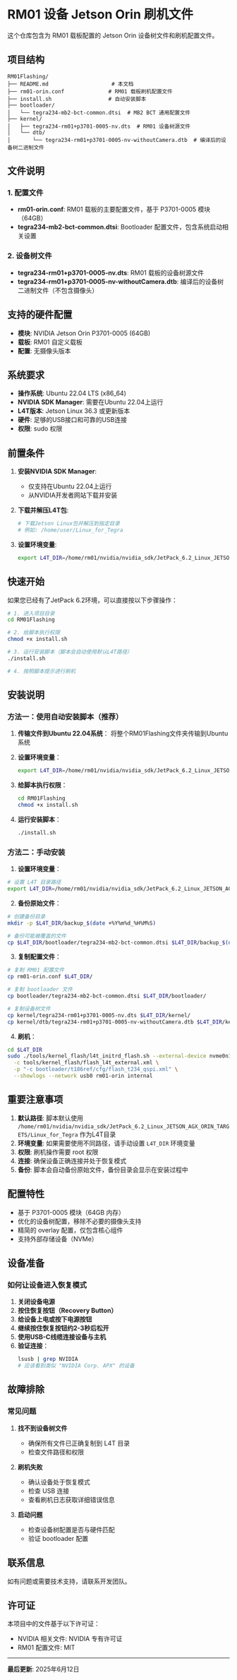 # RM01 设备 Jetson Orin 刷机文件

这个仓库包含为 RM01 载板配置的 Jetson Orin 设备树文件和刷机配置文件。

## 项目结构

```
RM01Flashing/
├── README.md                    # 本文档
├── rm01-orin.conf              # RM01 载板刷机配置文件
├── install.sh                  # 自动安装脚本
├── bootloader/
│   └── tegra234-mb2-bct-common.dtsi  # MB2 BCT 通用配置文件
├── kernel/
│   ├── tegra234-rm01+p3701-0005-nv.dts  # RM01 设备树源文件
│   └── dtb/
│       └── tegra234-rm01+p3701-0005-nv-withoutCamera.dtb  # 编译后的设备树二进制文件
```

## 文件说明

### 1. 配置文件
- **rm01-orin.conf**: RM01 载板的主要配置文件，基于 P3701-0005 模块（64GB）
- **tegra234-mb2-bct-common.dtsi**: Bootloader 配置文件，包含系统启动相关设置

### 2. 设备树文件
- **tegra234-rm01+p3701-0005-nv.dts**: RM01 载板的设备树源文件
- **tegra234-rm01+p3701-0005-nv-withoutCamera.dtb**: 编译后的设备树二进制文件（不包含摄像头）

## 支持的硬件配置

- **模块**: NVIDIA Jetson Orin P3701-0005 (64GB)
- **载板**: RM01 自定义载板
- **配置**: 无摄像头版本

## 系统要求

- **操作系统**: Ubuntu 22.04 LTS (x86_64)
- **NVIDIA SDK Manager**: 需要在Ubuntu 22.04上运行
- **L4T版本**: Jetson Linux 36.3 或更新版本
- **硬件**: 足够的USB接口和可靠的USB连接
- **权限**: sudo 权限

## 前置条件

1. **安装NVIDIA SDK Manager**:
   - 仅支持在Ubuntu 22.04上运行
   - 从NVIDIA开发者网站下载并安装

2. **下载并解压L4T包**:
   ```bash
   # 下载Jetson Linux包并解压到指定目录
   # 例如: /home/user/Linux_for_Tegra
   ```

3. **设置环境变量**:
   ```bash
   export L4T_DIR=/home/rm01/nvidia/nvidia_sdk/JetPack_6.2_Linux_JETSON_AGX_ORIN_TARGETS/Linux_for_Tegra   echo 'export L4T_DIR=/home/rm01/nvidia/nvidia_sdk/JetPack_6.2_Linux_JETSON_AGX_ORIN_TARGETS/Linux_for_Tegra' >> ~/.bashrc
   ```

## 快速开始

如果您已经有了JetPack 6.2环境，可以直接按以下步骤操作：

```bash
# 1. 进入项目目录
cd RM01Flashing

# 2. 给脚本执行权限
chmod +x install.sh

# 3. 运行安装脚本（脚本会自动使用默认L4T路径）
./install.sh

# 4. 按照脚本提示进行刷机
```

## 安装说明

### 方法一：使用自动安装脚本（推荐）

1. **传输文件到Ubuntu 22.04系统**：
   将整个RM01Flashing文件夹传输到Ubuntu系统

2. **设置环境变量**：
   ```bash
   export L4T_DIR=/home/rm01/nvidia/nvidia_sdk/JetPack_6.2_Linux_JETSON_AGX_ORIN_TARGETS/Linux_for_Tegra
   ```

3. **给脚本执行权限**：
   ```bash
   cd RM01Flashing
   chmod +x install.sh
   ```

4. **运行安装脚本**：
   ```bash
   ./install.sh
   ```

### 方法二：手动安装

1. **设置环境变量**：
```bash
# 设置 L4T 目录路径
export L4T_DIR=/home/rm01/nvidia/nvidia_sdk/JetPack_6.2_Linux_JETSON_AGX_ORIN_TARGETS/Linux_for_Tegra
```

2. **备份原始文件**：
```bash
# 创建备份目录
mkdir -p $L4T_DIR/backup_$(date +%Y%m%d_%H%M%S)

# 备份可能被覆盖的文件
cp $L4T_DIR/bootloader/tegra234-mb2-bct-common.dtsi $L4T_DIR/backup_$(date +%Y%m%d_%H%M%S)/ 2>/dev/null || true
```

3. **复制配置文件**：
```bash
# 复制 RM01 配置文件
cp rm01-orin.conf $L4T_DIR/

# 复制 bootloader 文件
cp bootloader/tegra234-mb2-bct-common.dtsi $L4T_DIR/bootloader/

# 复制设备树文件
cp kernel/tegra234-rm01+p3701-0005-nv.dts $L4T_DIR/kernel/
cp kernel/dtb/tegra234-rm01+p3701-0005-nv-withoutCamera.dtb $L4T_DIR/kernel/dtb/
```

4. **刷机**：
```bash
cd $L4T_DIR
sudo ./tools/kernel_flash/l4t_initrd_flash.sh --external-device nvme0n1p1 \
  -c tools/kernel_flash/flash_l4t_external.xml \
  -p "-c bootloader/t186ref/cfg/flash_t234_qspi.xml" \
  --showlogs --network usb0 rm01-orin internal
```

## 重要注意事项

1. **默认路径**: 脚本默认使用 `/home/rm01/nvidia/nvidia_sdk/JetPack_6.2_Linux_JETSON_AGX_ORIN_TARGETS/Linux_for_Tegra` 作为L4T目录
2. **环境变量**: 如果需要使用不同路径，请手动设置 `L4T_DIR` 环境变量
3. **权限**: 刷机操作需要 root 权限
4. **连接**: 确保设备正确连接并处于恢复模式
5. **备份**: 脚本会自动备份原始文件，备份目录会显示在安装过程中

## 配置特性

- 基于 P3701-0005 模块（64GB 内存）
- 优化的设备树配置，移除不必要的摄像头支持
- 精简的 overlay 配置，仅包含核心组件
- 支持外部存储设备（NVMe）

## 设备准备

### 如何让设备进入恢复模式

1. **关闭设备电源**
2. **按住恢复按钮（Recovery Button）**
3. **给设备上电或按下电源按钮**
4. **继续按住恢复按钮约2-3秒后松开**
5. **使用USB-C线缆连接设备与主机**
6. **验证连接**：
   ```bash
   lsusb | grep NVIDIA
   # 应该看到类似 "NVIDIA Corp. APX" 的设备
   ```

## 故障排除

### 常见问题

1. **找不到设备树文件**
   - 确保所有文件已正确复制到 L4T 目录
   - 检查文件路径和权限

2. **刷机失败**
   - 确认设备处于恢复模式
   - 检查 USB 连接
   - 查看刷机日志获取详细错误信息

3. **启动问题**
   - 检查设备树配置是否与硬件匹配
   - 验证 bootloader 配置

## 联系信息

如有问题或需要技术支持，请联系开发团队。

## 许可证

本项目中的文件基于以下许可证：
- NVIDIA 相关文件: NVIDIA 专有许可证
- RM01 配置文件: MIT

---

**最后更新**: 2025年6月12日